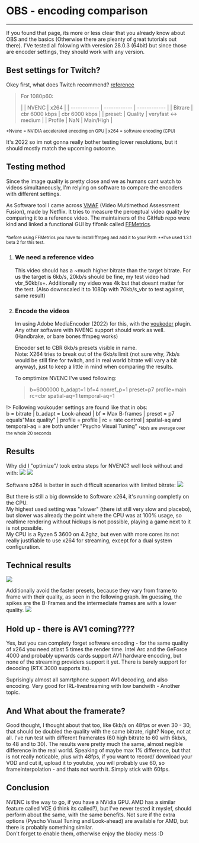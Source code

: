 # OBS - encoding comparison

---

If you found that page, its more or less clear that you already know about OBS and the basics (Otherwise there are pleanty of great tutorials out there). I'Ve tested all folowing with veresion 28.0.3 (64bit) but since those are encoder settings, they should work with any version.

## Best settings for Twitch?

Okey first, what does Twitch recommend? [reference](https://stream.twitch.tv/encoding/)

> For 1080p60:
>
> |  | NVENC | x264  |
| ------------ | ------------ | ------------ |
| Bitrare | cbr 6000 kbps  | cbr  6000 kbps  |
| preset: | Quality  | veryfast <-> medium |
| Profile | NaN | Main/High |

<sub>*Nvenc = NVIDIA accelerated encoding on GPU | x264 = software encoding (CPU)</sub>

It's 2022 so im not gonna really bother testing lower resolutions, but it should mostly match the upcoming outcome.

## Testing method

Since the image quality is pretty close and we as humans cant watch to videos simultaneously, I'm relying on software to compare the encoders with different settings.

As Software tool I came across [VMAF](https://github.com/Netflix/vmaf) (Video Multimethod Assessment Fusion), made by Netflix. It tries to measure the perceptual video quality by comparing it to a reference video. The maintainers of the GitHub repo were kind and linked a functional GUI by fifonik called [FFMetrics](https://github.com/Netflix/vmaf).

<sub>*before using FFMetrics you have to install ffmpeg and add it to your Path</sub>
<sub>**I've used 1.3.1 beta 2 for this test.</sub>

1. ### We need a reference video

    This video should has a ~much higher bitrate than the target bitrate. For us the target is 6kb/s, 20kb/s should be fine, my test video had vbr_50kb/s+. Additionally my video was 4k but that doesnt matter for the test. (Also downscaled it to 1080p with 70kb/s_vbr to test against, same result)

2. ### Encode the videos

    Im using Adobe MediaEncoder (2022) for this, with the [voukoder](https://www.voukoder.org/forum/thread/783-downloads-instructions/) plugin. Any other software with NVENC support should work as well. (Handbrake, or bare bones ffmpeg works)

    Encoder set to CBR 6kb/s presets visible in name.  
    Note: X264 tries to break out of the 6kb/s limit (not sure why, 7kb/s would be still fine for twitch, and in real world bitrate will vary a bit anyway), just to keep a little in mind when comparing the results.  

    To omptimize NVENC I've used following:
    > b=6000000 b_adapt=1 bf=4 nonref_p=1 preset=p7 profile=main rc=cbr spatial-aq=1 temporal-aq=1

!> Following voukouder settings are found like that in obs:  
b = bitrate | b_adapt = Look-ahead | bf = Max B-frames | preset = p7 equals"Max quality" | profile = profile | rc = rate control | spatial-aq and temporal-aq = are both under "Psycho Visual Tuning"
    <sub>*kb/s are average over the whole 20 seconds</sub>

## Results

Why did I "optimize"/ took extra steps for NVENC? well look without and with:
![](/img/unoptimized_hvenc_max.png)
![](/img/optimized_hvenc_max.png)

Software x264 is better in such difficult scenarios with limited bitrate:
![](/img/slower_high_x264.png)

But there is still a big downside to Software x264, it's running completly on the CPU.  
My highest used setting was "slower" (there ist still very slow and placebo), but slower was already the point where the CPU was at 100% usage, so realtime rendering without hickups is not possible, playing a game next to it is not possible.  
My CPU is a Ryzen 5 3600 on 4.2ghz, but even with more cores its not really justifiable to use x264 for streaming, except for a dual system configuration.

## Technical results

![](/img/FFmetrics_results.png)

Additionally avoid the faster presets, because they vary from frame to frame with their quality, as seen in the following graph. Im guessing, the spikes are the B-Frames and the intermediate frames are with a lower quality.
![](/img/plot.png)

## Hold up - there is AV1 coming????

Yes, but you can complety forget software encoding - for the same quality of x264 you need atlast 5 times the render time. Intel Arc and the GeForce 4000 and probably upwards cards support AV1 hardware encoding, but none of the streaming providers support it yet. There is barely support for decoding (RTX 3000 supports its).

Suprisingly almost all samrtphone support AV1 decoding, and also encoding. Very good for IRL-livestreaming with low bandwith - Another topic.

## And What about the framerate?

Good thought, I thought about that too, like 6kb/s on 48fps or even 30 - 30, that should be doubled the quality with the same bitrate, right? Nope, not at all. I've run test with different framerates (60 high bitrate to 60 with 6kb/s, to 48 and to 30). The results were pretty much the same, almost negible difference in the real world.
Speaking of maybe max 1% difference, but that is not really noticable, plus with 48fps, if you want to record/ download your VOD and cut it, upload it to youtube, you will probably use 60, so frameinterpolation - and thats not worth it. Simply stick with 60fps.

## Conclusion

NVENC is the way to go, if you have a NVidia GPU. AMD has a similar feature called VCE (i think its called?), but I've never tested it myslef, should perform about the same, with the same benefits. Not sure if the extra options (Pyscho Visual Tuning and Look-ahead) are available for AMD, but there is probably something similar.  
Don't forget to enable them, otherwise enjoy the blocky mess :D
